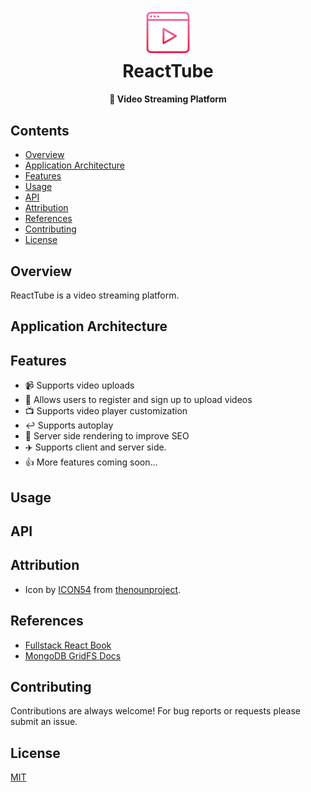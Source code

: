 <h1 align="center">
  <img src="media/video.png" width="15%"><br/>ReactTube
</h1>

<h4 align="center">💎 Video Streaming Platform</h4>

## Contents

* [Overview](#overview)
* [Application Architecture](#application-architecture)
* [Features](#features)
* [Usage](#usage)
* [API](#api)
* [Attribution](#attribution)
* [References](#references)
* [Contributing](#contributing)
* [License](#license)

## Overview

ReactTube is a video streaming platform.

## Application Architecture



## Features

* 📹 Supports video uploads
* 👤 Allows users to register and sign up to upload videos
* 📺 Supports video player customization
* ↩️ Supports autoplay
* 🔎 Server side rendering to improve SEO
* ✈️ Supports client and server side.
* 👍 More features coming soon...

## Usage

## API

## Attribution

* Icon by [ICON54](https://thenounproject.com/icon54app/) from [thenounproject](https://thenounproject.com/).

## References

* [Fullstack React Book](https://www.fullstackreact.com/)
* [MongoDB GridFS Docs](https://docs.mongodb.com/manual/core/gridfs/)

## Contributing

Contributions are always welcome! For bug reports or requests please submit an issue.

## License

[MIT](https://github.com/moebg/ReactTube/blog/master/LICENSE)